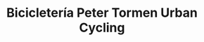 ---
title: "Bicicletería Peter Tormen Urban Cycling"
url: /las-condes/bicicleteria-peter-tormen-urban-cycling/
shop: bicicleta
---